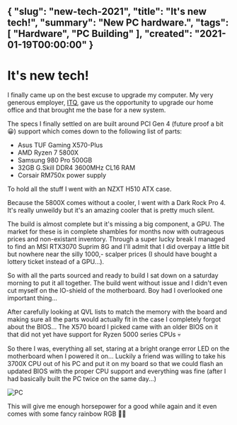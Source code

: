 {
    "slug": "new-tech-2021",
    "title": "It's new tech!",
    "summary": "New PC hardware.",
    "tags": [
        "Hardware",
        "PC Building"
    ],
    "created": "2021-01-19T00:00:00"
}
---
# It's new tech!

I finally came up on the best excuse to upgrade my computer. My very generous employer, [ITQ](https://www.itq.eu), gave us the opportunity to upgrade our home office and that brought me the base for a new system.

The specs I finally settled on are built around PCI Gen 4 (future proof a bit 😀) support which comes down to the following list of parts:

- Asus TUF Gaming X570-Plus
- AMD Ryzen 7 5800X
- Samsung 980 Pro 500GB
- 32GB G.Skill DDR4 3600MHz CL16 RAM
- Corsair RM750x power supply

To hold all the stuff I went with an NZXT H510 ATX case.

Because the 5800X comes without a cooler, I went with a Dark Rock Pro 4. It's really unweildy but it's an amazing cooler that is pretty much silent.

The build is almost complete but it's missing a big component, a GPU. The market for these is in complete shambles for months now with outrageous prices and non-existant inventory. Through a super lucky break I managed to find an MSI RTX3070 Suprim 8G and I'll admit that I did overpay a little bit but nowhere near the silly 1000,- scalper prices (I should have bought a lottery ticket instead of a GPU...).

So with all the parts sourced and ready to build I sat down on a saturday morning to put it all together. The build went without issue and I didn't even cut myself on the IO-shield of the motherboard. Boy had I overlooked one important thing...

After carefully looking at QVL lists to match the memory with the board and making sure all the parts would actually fit in the case I completely forgot about the BIOS... The X570 board I picked came with an older BIOS on it that did not yet have support for Ryzen 5000 series CPUs 💀

So there I was, everything all set, staring at a bright orange error LED on the motherboard when I powered it on... Luckily a friend was willing to take his 3700X CPU out of his PC and put it on my board so that we could flash an updated BIOS with the proper CPU support and everything was fine (after I had basically built the PC twice on the same day...)

![PC](/content/new-tech-2021/new-tech-2021.jpg)

This will give me enough horsepower for a good while again and it even comes with some fancy rainbow RGB 👨‍💻
